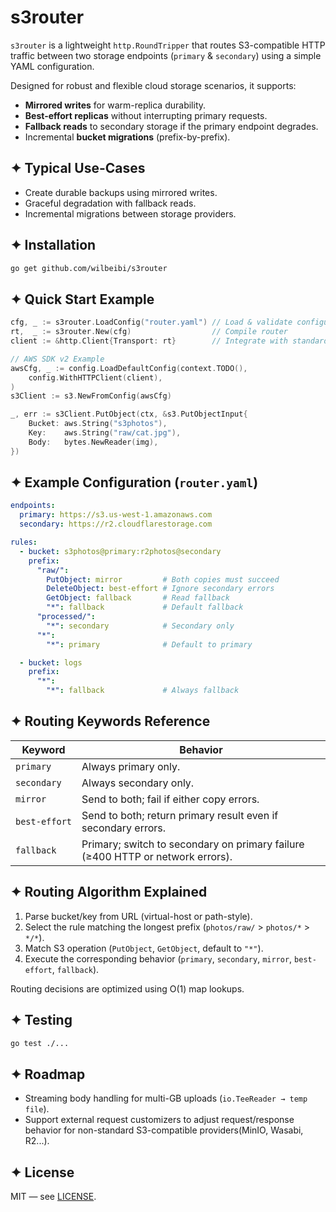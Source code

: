 # s3router

`s3router` is a lightweight `http.RoundTripper` that routes S3-compatible HTTP traffic between two storage endpoints (`primary` & `secondary`) using a simple YAML configuration.

Designed for robust and flexible cloud storage scenarios, it supports:
* **Mirrored writes** for warm-replica durability.
* **Best-effort replicas** without interrupting primary requests.
* **Fallback reads** to secondary storage if the primary endpoint degrades.
* Incremental **bucket migrations** (prefix-by-prefix).

## ✦ Typical Use-Cases

* Create durable backups using mirrored writes.
* Graceful degradation with fallback reads.
* Incremental migrations between storage providers.

## ✦ Installation

```bash
go get github.com/wilbeibi/s3router
```

## ✦ Quick Start Example

```go
cfg, _ := s3router.LoadConfig("router.yaml") // Load & validate configuration
rt,  _ := s3router.New(cfg)                  // Compile router
client := &http.Client{Transport: rt}        // Integrate with standard HTTP clients

// AWS SDK v2 Example
awsCfg, _ := config.LoadDefaultConfig(context.TODO(),
    config.WithHTTPClient(client),
)
s3Client := s3.NewFromConfig(awsCfg)

_, err := s3Client.PutObject(ctx, &s3.PutObjectInput{
    Bucket: aws.String("s3photos"),
    Key:    aws.String("raw/cat.jpg"),
    Body:   bytes.NewReader(img),
})
```

## ✦ Example Configuration (`router.yaml`)

```yaml
endpoints:
  primary: https://s3.us-west-1.amazonaws.com
  secondary: https://r2.cloudflarestorage.com

rules:
  - bucket: s3photos@primary:r2photos@secondary
    prefix:
      "raw/":
        PutObject: mirror         # Both copies must succeed
        DeleteObject: best-effort # Ignore secondary errors
        GetObject: fallback       # Read fallback
        "*": fallback             # Default fallback
      "processed/":
        "*": secondary            # Secondary only
      "*":
        "*": primary              # Default to primary

  - bucket: logs
    prefix:
      "*":
        "*": fallback             # Always fallback
```

## ✦ Routing Keywords Reference

| Keyword       | Behavior                                                                       |
| ------------- | ------------------------------------------------------------------------------ |
| `primary`     | Always primary only.                                                           |
| `secondary`   | Always secondary only.                                                         |
| `mirror`      | Send to both; fail if either copy errors.                                      |
| `best‑effort` | Send to both; return primary result even if secondary errors.                  |
| `fallback`    | Primary; switch to secondary on primary failure (≥400 HTTP or network errors). |

## ✦ Routing Algorithm Explained

1. Parse bucket/key from URL (virtual-host or path-style).
2. Select the rule matching the longest prefix (`photos/raw/` > `photos/*` > `*/*`).
3. Match S3 operation (`PutObject`, `GetObject`, default to `"*"`).
4. Execute the corresponding behavior (`primary`, `secondary`, `mirror`, `best-effort`, `fallback`).

Routing decisions are optimized using O(1) map lookups.

## ✦ Testing

```bash
go test ./...
```

## ✦ Roadmap

* Streaming body handling for multi-GB uploads (`io.TeeReader → temp file`).
* Support external request customizers to adjust request/response behavior for non-standard S3-compatible providers(MinIO, Wasabi, R2...).

## ✦ License

MIT — see [LICENSE](LICENSE).
